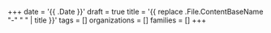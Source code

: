 +++
date = '{{ .Date }}'
draft = true
title = '{{ replace .File.ContentBaseName "-" " " | title }}'
tags = []
organizations = []
families = []
+++
